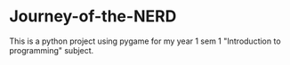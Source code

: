 # Journey-of-the-NERD
This is a python project using pygame for my year 1 sem 1 "Introduction to programming" subject.
